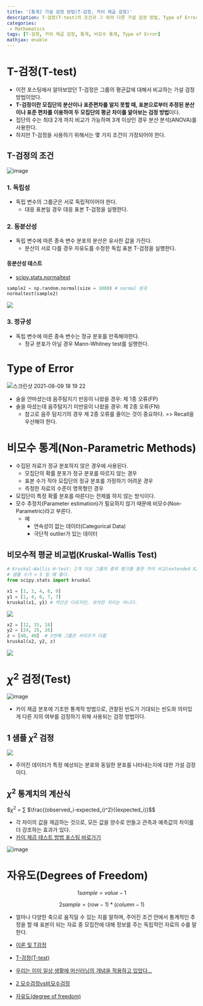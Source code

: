 ```yaml
---
title: '[통계] 가설 검정 방법(T-검정, 카이 제곱 검정)'
description: T-검정(T-test)의 조건과 그 외의 다른 가설 검정 방법, Type of Error의 구분, 카이 제곱 검정의 목적과 사용 예시, 모수통계와 비모수통계의 차이
categories:
 - Mathematics
tags: [T-검정, 카이 제곱 검정, 통계, 비모수 통계, Type of Error]
mathjax: enable
---
```


# T-검정(T-test)
- 이전 포스팅에서 알아보았던 T-검정은 그룹의 평균값에 대해서 비교하는 가설 검정 방법이었다.
- **T-검정이란 모집단의 분산이나 표준편차를 알지 못할 때, 표본으로부터 추정된 분산이나 표준 편차를 이용하여 두 모집단의 평균 차이를 알아보는 검정 방법**이다.
- 집단의 수는 최대 2개 까지 비교가 가능하며 3개 이상인 경우 분산 분석(ANOVA)를 사용한다.
- 하지만 T-검정을 사용하기 위해서는 몇 가지 조건이 가정되어야 한다.


## T-검정의 조건

![image](https://user-images.githubusercontent.com/79494088/145703109-baffb780-e16d-4b53-8ca0-f414708f0a92.png)

### 1. 독립성
- 독립 변수의 그룹군은 서로 독립적이어야 한다.
	- 대응 표본일 경우 대응 표본 T-검정을 실행한다.

### 2. 등분산성
- 독립 변수에 따른 종속 변수 분포의 분산은 유사한 값을 가진다.
	- 분산이 서로 다를 경우 자유도를 수정한 독립 표본 T-검정을 실행한다.

#### 등분산성 테스트
- [scipy.stats.normaltest](https://docs.scipy.org/doc/scipy/reference/generated/scipy.stats.normaltest.html#scipy-stats-normaltest)

```python
sample2 = np.random.normal(size = 1000) # normal 분포
normaltest(sample2)
```

![](https://images.velog.io/images/6mini/post/21c64580-e823-4c20-ad2e-721a7291e8ff/%E1%84%89%E1%85%B3%E1%84%8F%E1%85%B3%E1%84%85%E1%85%B5%E1%86%AB%E1%84%89%E1%85%A3%E1%86%BA%202021-07-16%2015.43.14.png)

### 3. 정규성
- 독립 변수에 따른 종속 변수는 정규 분포를 만족해야한다.
	- 정규 분포가 아닐 경우 Mann-Whitney test를 실행한다.

# Type of Error

![스크린샷 2021-08-09 18 19 22](https://user-images.githubusercontent.com/79494088/128684730-18653a54-fe1c-4cf0-a045-ee7977f15bd9.png)

- 술을 안마셨는데 음주탐지기 반응이 나왔을 경우: 제 1종 오류(FP)
- 술을 마셨는데 음주탐지기 미반응이 나왔을 경우: 제 2종 오류(FN)
	- 참고로 음주 탐지기의 경우 제 2종 오류를 줄이는 것이 중요하다. => Recall을 우선해야 한다.

# 비모수 통계(Non-Parametric Methods)
- 수집된 자료가 정규 분포하지 않은 경우에 사용된다.
	- 모집단의 확률 분포가 정규 분포를 따르지 않는 경우
	- 표본 수가 작아 모집단의 정규 분포를 가정하기 어려운 경우
	- 측정한 자료의 수준이 명목형인 경우
- 모집단이 특정 확률 분포를 따른다는 전제를 하지 않는 방식이다.
- 모수 추정치(Parameter estimation)가 필요하지 않기 때문에 비모수(Non-Parametric)라고 부른다.
	- 예
		- 연속성이 없는 데이터(Categorical Data)
		- 극단적 outlier가 있는 데이터

## 비모수적 평균 비교법(Kruskal-Wallis Test)

```python
# Kruskal-Wallis H-test: 2개 이상 그룹의 중위 랭크를 통한 차이 비교(extended X2)
# 샘플 수가 > 5 일 때 좋다.
from scipy.stats import kruskal

x1 = [1, 3, 4, 8, 9]
y1 = [1, 4, 6, 7, 7]
kruskal(x1, y1) # 약간은 다르지만, 유의한 차이는 아니다.
```

![](https://images.velog.io/images/6mini/post/3a233382-ee70-40db-a815-40f84b5b74af/%E1%84%89%E1%85%B3%E1%84%8F%E1%85%B3%E1%84%85%E1%85%B5%E1%86%AB%E1%84%89%E1%85%A3%E1%86%BA%202021-07-16%2015.57.52.png)

```python
x2 = [12, 15, 18]
y2 = [24, 25, 26]
z = [40, 40]  # 3번째 그룹은 사이즈가 다름
kruskal(x2, y2, z)
```

![](https://images.velog.io/images/6mini/post/87ae30e8-4151-4b4f-b3fc-5a73c586bad3/%E1%84%89%E1%85%B3%E1%84%8F%E1%85%B3%E1%84%85%E1%85%B5%E1%86%AB%E1%84%89%E1%85%A3%E1%86%BA%202021-07-16%2015.58.08.png)

# $\chi^2$ 검정(Test)

![image](https://user-images.githubusercontent.com/79494088/145704201-80e0240c-f9db-420b-90a4-1b66bda86928.png)

- 카이 제곱 분포에 기초한 통계적 방법으로, 관찰된 빈도가 기대되는 빈도와 의미있게 다른 지의 여부를 검정하기 위해 사용되는 검정 방법이다.

## 1 샘플 $\chi^2$ 검정

![](https://images.velog.io/images/6mini/post/beaf6070-f2ab-4aed-acbb-c2250f1bd2ae/%E1%84%89%E1%85%B3%E1%84%8F%E1%85%B3%E1%84%85%E1%85%B5%E1%86%AB%E1%84%89%E1%85%A3%E1%86%BA%202021-07-16%2016.03.25.png)

 - 주어진 데이터가 특정 예상되는 분포와 동일한 분포를 나타내는지에 대한 가설 검정이다.

## $\chi^2$ 통계치의 계산식

$$\chi^2$ = $\sum$ $\frac{(observed_i-expected_i)^2}{(expected_i)}$$

- 각 차이의 값을 제곱하는 것으로, 모든 값을 양수로 만들고 관측과 예측값의 차이를 더 강조하는 효과가 있다.
- [카이 제곱 테스트 방법 포스팅 바로가기](https://6mini.github.io/did%20unknown/2021/07/16/didunk3/)

![image](https://user-images.githubusercontent.com/79494088/145704143-0f6be7da-d53e-45bf-b620-0cde424993b0.png)

# 자유도(Degrees of Freedom)

$$1 sample = value -1$$

$$2 sample = (row - 1) * (column - 1)$$

- 얼마나 다양한 축으로 움직일 수 있는 지를 말하며, 주어진 조건 안에서 통계적인 추정을 할 때 표본이 되는 자료 중 모집잔에 대해 정보를 주는 독립적인 자료의 수를 말한다.


- [이론 및 T검정](http://www.incodom.kr/이론_및_T검정)
- [T-검정(T-test)](https://velog.io/@rsj9987/T-검정)
- [우리는 이미 일상 생활에 머신러닝의 개념을 적용하고 있었다…](https://www.andrewahn.co/product/using-ml-concepts-in-real-life/)
- [2 모수검정vs비모수검정](https://m.blog.naver.com/nlboman/23354659)
- [자유도(degree of freedom)](https://www.scienceall.com/자유도degree-of-freedom-2/)